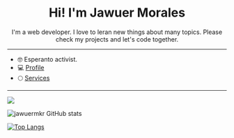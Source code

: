 <h1 align="center">Hi! I'm Jawuer Morales</h1>

<p align="center">I'm a web developer. I love to leran new things about many topics. Please check my projects and let's code together.<p/>

***

* 🤓 Esperanto activist.
* 💻 <a href="http://jawuer.com" target="_blank" >Profile</a>
* 🌕 <a href="http://verdaluno.com" target="_blank" >Services</a>

***

<a href="https://www.linkedin.com/in/jawuermkr/"><img src="https://user-images.githubusercontent.com/77691249/162334537-1a05ab0d-93d1-4e51-a800-0faff34d3840.png" target="_blank"/></a>

![jawuermkr GitHub stats](https://github-readme-stats.vercel.app/api?username=jawuermkr&theme=dracula&show_icons=true)

[![Top Langs](https://github-readme-stats.vercel.app/api/top-langs/?username=jawuermkr&langs_count=8&layout=compact&theme=dracula)](https://github.com/jawuermkr/github-readme-stats)
